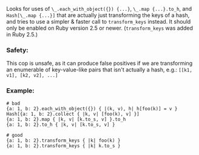 Looks for uses of `\_.each_with_object({}) {...}`,
`\_.map {...}.to_h`, and `Hash[\_.map {...}]` that are actually just
transforming the keys of a hash, and tries to use a simpler & faster
call to `transform_keys` instead.
It should only be enabled on Ruby version 2.5 or newer.
(`transform_keys` was added in Ruby 2.5.)

### Safety:

This cop is unsafe, as it can produce false positives if we are
transforming an enumerable of key-value-like pairs that isn't actually
a hash, e.g.: `[[k1, v1], [k2, v2], ...]`

### Example:
    # bad
    {a: 1, b: 2}.each_with_object({}) { |(k, v), h| h[foo(k)] = v }
    Hash[{a: 1, b: 2}.collect { |k, v| [foo(k), v] }]
    {a: 1, b: 2}.map { |k, v| [k.to_s, v] }.to_h
    {a: 1, b: 2}.to_h { |k, v| [k.to_s, v] }

    # good
    {a: 1, b: 2}.transform_keys { |k| foo(k) }
    {a: 1, b: 2}.transform_keys { |k| k.to_s }